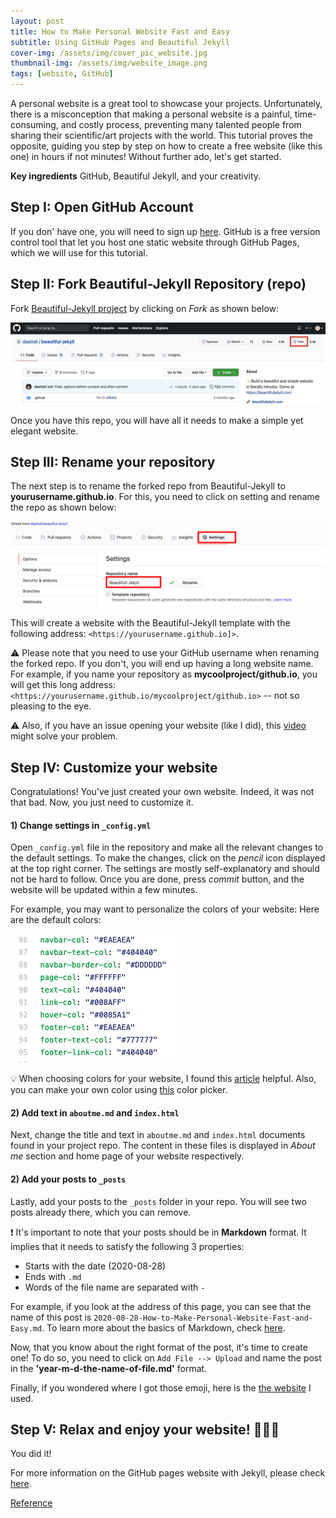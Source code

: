 ```yaml
---
layout: post
title: How to Make Personal Website Fast and Easy 
subtitle: Using GitHub Pages and Beautiful Jekyll 
cover-img: /assets/img/cover_pic_website.jpg
thumbnail-img: /assets/img/website_image.png
tags: [website, GitHub]
---
```


A personal website is a great tool to showcase your projects. Unfortunately, there is a misconception that making a personal website is a painful, time-consuming, and costly process, preventing many talented people from sharing their scientific/art projects with the world. This tutorial proves the opposite, guiding you step by step on how to create a free website (like this one) in hours if not minutes!  Without further ado, let's get started.

**Key ingredients** GitHub, Beautiful Jekyll, and your creativity. 

## Step I: Open GitHub Account 
If you don' have one, you will need to sign up [here](https://github.com/). GitHub is a free version control tool that let you host one static website through GitHub Pages, which we will use for this tutorial. 

## Step II: Fork Beautiful-Jekyll Repository (repo)
Fork [Beautiful-Jekyll project](https://github.com/daattali/beautiful-jekyll/) by clicking on *Fork* as shown below: 

![fork](/assets/img/fork.jpeg) 

Once you have this repo, you will have all it needs to make a simple yet elegant website. 

## Step III: Rename your repository 
The next step is to rename the forked repo from Beautiful-Jekyll to **yourusername.github.io**. For this, you need to click on setting and rename the repo as shown below:
  
![setting](/assets/img/settings.png)
  
This will create a website with the Beautiful-Jekyll template with the following address: `<https://yourusername.github.io]>`. 

⚠️ Please note that you need to use your GitHub username when renaming the forked repo. If you don't, you will end up having a long website name. For example, if you name your repository as **mycoolproject/github.io**, you will get this long address: `<https://yourusername.github.io/mycoolproject/github.io>` --  not so pleasing to the eye. 

⚠️ Also, if you have an issue opening your website (like I did), this [video](https://www.youtube.com/watch?v=BA_c3bGQXlQ) might solve your problem. 

## Step IV: Customize your website 

Congratulations! You've just created your own website. Indeed, it was not that bad. Now, you just need to customize it. 

#### 1) Change settings in `_config.yml`

Open `_config.yml` file in the repository and make all the relevant changes to the default settings. To make the changes, click on the *pencil* icon displayed at the top right corner. The settings are mostly self-explanatory and should not be hard to follow. Once you are done, press *commit* button, and the website will be updated within a few minutes. 

For example, you may want to personalize the colors of your website: 
Here are the default colors: 

![colors](/assets/img/colors.png) 

💡 When choosing colors for your website, I found this [article](https://visme.co/blog/website-color-schemes/) helpful. Also, you can make your own color using [this](https://www.google.com/search?q=color+picker) color picker. 

#### 2) Add text in `aboutme.md` and `index.html` 

Next, change the title and text in `aboutme.md` and `index.html` documents found in your project repo. The content in these files is displayed in  *About me* section and home page of your website respectively. 

#### 2) Add your posts to `_posts`

Lastly, add your posts to the  `_posts` folder in your repo. You will see two posts already there, which you can remove. 

❗ It's important to note that your posts should be in **Markdown** format. It implies that it needs to satisfy the following 3 properties: 

   - Starts with the date (2020-08-28)
   - Ends with `.md`
   - Words of the file name are separated with `-`

For example, if you look at the address of this page,  you can see that the name of this post is `2020-08-28-How-to-Make-Personal-Website-Fast-and-Easy.md`. To learn more about the basics of Markdown, check [here](2020-08-28-How-to-Make-Personal-Website-Fast-and-Easy.md). 

Now, that you know about the right format of the post, it's time to create one! To do so, you need to click on `Add File --> Upload` and name the post in the **'year-m-d-the-name-of-file.md'** format. 

Finally, if you wondered where I got those emoji, here is the [the website](https://emojipedia.org/exclamation-mark/) I used.

## Step V: Relax and enjoy your website! 🎉🎈🎊
You did it!


For more information on the GitHub pages website with Jekyll, please check [here](https://github.com/daattali/beautiful-jekyll). 

[Reference](https://github.com/daattali/beautiful-jekyll)
